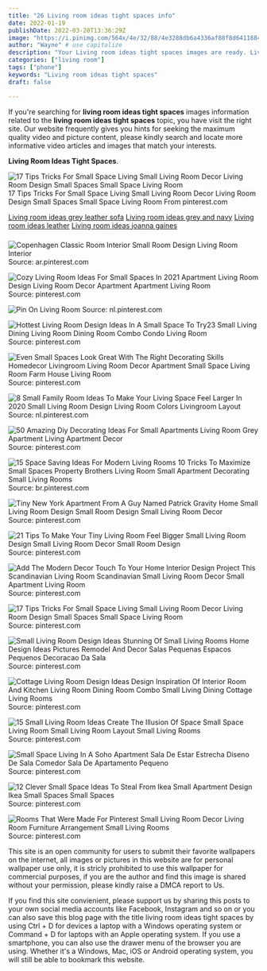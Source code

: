 ```yaml
---
title: "26 Living room ideas tight spaces info"
date: 2022-01-19
publishDate: 2022-03-20T13:36:29Z
image: "https://i.pinimg.com/564x/4e/32/88/4e3288db6a4336af88f8d6411884a32e--small-rooms-very-small-living-room-ideas.jpg"
author: "Wayne" # use capitalize
description: "Your Living room ideas tight spaces images are ready. Living room ideas tight spaces are a topic that is being searched for and liked by netizens today. You can Find and Download the Living room ideas tight spaces files here. Find and Download all royalty-free photos and vectors."
categories: ["living room"]
tags: ["phone"]
keywords: "Living room ideas tight spaces"
draft: false

---
```


If you're searching for **living room ideas tight spaces** images information related to the **living room ideas tight spaces** topic, you have visit the right  site.  Our website frequently  gives you  hints  for seeking  the maximum  quality video and picture  content, please kindly search and locate more informative video articles and images  that match your interests.

**Living Room Ideas Tight Spaces**. 

![17 Tips Tricks For Small Space Living Small Living Room Decor Living Room Design Small Spaces Small Space Living Room](https://i.pinimg.com/originals/f9/fc/9e/f9fc9ed750e72068bd075c90f5c0e77d.jpg "17 Tips Tricks For Small Space Living Small Living Room Decor Living Room Design Small Spaces Small Space Living Room")
17 Tips Tricks For Small Space Living Small Living Room Decor Living Room Design Small Spaces Small Space Living Room From pinterest.com

[Living room ideas grey leather sofa](/living-room-ideas-grey-leather-sofa/)
[Living room ideas grey and navy](/living-room-ideas-grey-and-navy/)
[Living room ideas leather](/living-room-ideas-leather/)
[Living room ideas joanna gaines](/living-room-ideas-joanna-gaines/)



### 

 


![Copenhagen Classic Room Interior Small Room Design Living Room Interior](https://i.pinimg.com/originals/7d/8e/c9/7d8ec9ba52f09bb2b00f3508e8b1a4a2.jpg "Copenhagen Classic Room Interior Small Room Design Living Room Interior")
Source: ar.pinterest.com

 

![Cozy Living Room Ideas For Small Spaces In 2021 Apartment Living Room Design Living Room Decor Apartment Apartment Living Room](https://i.pinimg.com/736x/7d/c6/36/7dc636234ab5163f969f2442053e08e6.jpg "Cozy Living Room Ideas For Small Spaces In 2021 Apartment Living Room Design Living Room Decor Apartment Apartment Living Room")
Source: pinterest.com

 

![Pin On Living Room](https://i.pinimg.com/736x/3e/63/d5/3e63d515e9956512b10cda2029fb31ef.jpg "Pin On Living Room")
Source: nl.pinterest.com

 

![Hottest Living Room Design Ideas In A Small Space To Try23 Small Living Dining Living Room Dining Room Combo Condo Living Room](https://i.pinimg.com/originals/ac/86/a8/ac86a85d8d43c21119369c9d0ce217ed.jpg "Hottest Living Room Design Ideas In A Small Space To Try23 Small Living Dining Living Room Dining Room Combo Condo Living Room")
Source: pinterest.com

 

![Even Small Spaces Look Great With The Right Decorating Skills Homedecor Livingroom Living Room Decor Apartment Small Space Living Room Farm House Living Room](https://i.pinimg.com/originals/40/3f/ca/403fcaf9425c609bbef4eb2818766f45.jpg "Even Small Spaces Look Great With The Right Decorating Skills Homedecor Livingroom Living Room Decor Apartment Small Space Living Room Farm House Living Room")
Source: pinterest.com

 

![8 Small Family Room Ideas To Make Your Living Space Feel Larger In 2020 Small Living Room Design Living Room Colors Livingroom Layout](https://i.pinimg.com/564x/76/be/ca/76beca8f5da38c4e7c3ecc63d680d85b.jpg "8 Small Family Room Ideas To Make Your Living Space Feel Larger In 2020 Small Living Room Design Living Room Colors Livingroom Layout")
Source: nl.pinterest.com

 

![50 Amazing Diy Decorating Ideas For Small Apartments Living Room Grey Apartment Living Apartment Decor](https://i.pinimg.com/originals/fa/de/ef/fadeefa82dba47f574cb72e4db950395.jpg "50 Amazing Diy Decorating Ideas For Small Apartments Living Room Grey Apartment Living Apartment Decor")
Source: pinterest.com

 

![15 Space Saving Ideas For Modern Living Rooms 10 Tricks To Maximize Small Spaces Property Brothers Living Room Small Apartment Decorating Small Living Rooms](https://i.pinimg.com/originals/e0/22/8d/e0228d59e066a387cd56e32c4bed2914.jpg "15 Space Saving Ideas For Modern Living Rooms 10 Tricks To Maximize Small Spaces Property Brothers Living Room Small Apartment Decorating Small Living Rooms")
Source: br.pinterest.com

 

![Tiny New York Apartment From A Guy Named Patrick Gravity Home Small Living Room Design Small Room Design Small Living Room Decor](https://i.pinimg.com/originals/0e/2c/c0/0e2cc0aa61e0d016a9247372c46a8967.jpg "Tiny New York Apartment From A Guy Named Patrick Gravity Home Small Living Room Design Small Room Design Small Living Room Decor")
Source: pinterest.com

 

![21 Tips To Make Your Tiny Living Room Feel Bigger Small Living Room Design Small Living Room Decor Small Room Design](https://i.pinimg.com/originals/c3/3f/d1/c33fd1c0a55ca1f81a6f47e853a10a10.jpg "21 Tips To Make Your Tiny Living Room Feel Bigger Small Living Room Design Small Living Room Decor Small Room Design")
Source: pinterest.com

 

![Add The Modern Decor Touch To Your Home Interior Design Project This Scandinavian Living Room Scandinavian Small Living Room Decor Small Apartment Living Room](https://i.pinimg.com/originals/2d/71/50/2d715076c2952eeeccc72f68137c3a28.jpg "Add The Modern Decor Touch To Your Home Interior Design Project This Scandinavian Living Room Scandinavian Small Living Room Decor Small Apartment Living Room")
Source: pinterest.com

 

![17 Tips Tricks For Small Space Living Small Living Room Decor Living Room Design Small Spaces Small Space Living Room](https://i.pinimg.com/originals/f9/fc/9e/f9fc9ed750e72068bd075c90f5c0e77d.jpg "17 Tips Tricks For Small Space Living Small Living Room Decor Living Room Design Small Spaces Small Space Living Room")
Source: pinterest.com

 

![Small Living Room Design Ideas Stunning Of Small Living Rooms Home Design Ideas Pictures Remodel And Decor Salas Pequenas Espacos Pequenos Decoracao Da Sala](https://i.pinimg.com/originals/75/1a/5c/751a5cdb41aebb3f110f32a064cd0dea.jpg "Small Living Room Design Ideas Stunning Of Small Living Rooms Home Design Ideas Pictures Remodel And Decor Salas Pequenas Espacos Pequenos Decoracao Da Sala")
Source: pinterest.com

 

![Cottage Living Room Design Ideas Design Inspiration Of Interior Room And Kitchen Living Room Dining Room Combo Small Living Dining Cottage Living Rooms](https://i.pinimg.com/originals/cd/33/60/cd3360679c4ec172eba63ecb7c79ed93.png "Cottage Living Room Design Ideas Design Inspiration Of Interior Room And Kitchen Living Room Dining Room Combo Small Living Dining Cottage Living Rooms")
Source: pinterest.com

 

![15 Small Living Room Ideas Create The Illusion Of Space Small Space Living Room Small Living Room Layout Small Living Rooms](https://i.pinimg.com/736x/58/48/95/584895ea91f30c19b10f750ef825d7fe.jpg "15 Small Living Room Ideas Create The Illusion Of Space Small Space Living Room Small Living Room Layout Small Living Rooms")
Source: pinterest.com

 

![Small Space Living In A Soho Apartment Sala De Estar Estrecha Diseno De Sala Comedor Sala De Apartamento Pequeno](https://i.pinimg.com/originals/7a/79/1f/7a791f0bb1fab61051a166550af93acd.jpg "Small Space Living In A Soho Apartment Sala De Estar Estrecha Diseno De Sala Comedor Sala De Apartamento Pequeno")
Source: pinterest.com

 

![12 Clever Small Space Ideas To Steal From Ikea Small Apartment Design Ikea Small Spaces Small Spaces](https://i.pinimg.com/736x/cf/50/3c/cf503ca8b826e736e450467841a7b108.jpg "12 Clever Small Space Ideas To Steal From Ikea Small Apartment Design Ikea Small Spaces Small Spaces")
Source: pinterest.com

 

![Rooms That Were Made For Pinterest Small Living Room Decor Living Room Furniture Arrangement Small Living Rooms](https://i.pinimg.com/564x/4e/32/88/4e3288db6a4336af88f8d6411884a32e--small-rooms-very-small-living-room-ideas.jpg "Rooms That Were Made For Pinterest Small Living Room Decor Living Room Furniture Arrangement Small Living Rooms")
Source: pinterest.com

 

This site is an open community for users to submit their favorite wallpapers on the internet, all images or pictures in this website are for personal wallpaper use only, it is stricly prohibited to use this wallpaper for commercial purposes, if you are the author and find this image is shared without your permission, please kindly raise a DMCA report to Us.

If you find this site convienient, please support us by sharing this posts to your own social media accounts like Facebook, Instagram and so on or you can also save this blog page with the title living room ideas tight spaces by using Ctrl + D for devices a laptop with a Windows operating system or Command + D for laptops with an Apple operating system. If you use a smartphone, you can also use the drawer menu of the browser you are using. Whether it's a Windows, Mac, iOS or Android operating system, you will still be able to bookmark this website.
